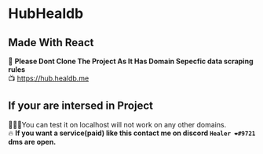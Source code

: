 # HubHealdb

## Made With React
🚒 **Please Dont Clone The Project As It Has Domain Sepecfic data scraping rules** \
📺 https://hub.healdb.me

## If your are intersed in Project
🧑🏻‍🚒You can test it on localhost will not work on any other domains. \
🔥 **If you want a service(paid) like this contact me on discord `Healer ❤#9721` dms are open.**
